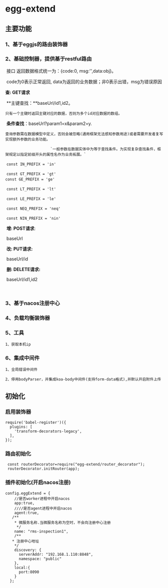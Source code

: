 # egg-extend
## 主要功能
### 1、基于eggjs的路由装饰器    

### 2、基础控制器，提供基于restful路由 

​    接口 返回数据格式统一为：{code:0, msg:'',data:obj}。 

​    code为0表示正常返回, data为返回的业务数据；非0表示出错，msg为错误原因

**查: GET请求**  

​		**主键查找：**baseUrl/id1,id2。 

​							`只有一个主键时返回主键对应的数据，否则为多个id对应数据的数组。`    

​        **条件查找**：baseUrl?param1=x&param2=y.

​						`查询参数需在数据模型中定义，否则会被忽略(通用框架无法感知参数用途)或者需要开发者复写实现额外参数的业务功能。`

 						`一般参数在数据实体中为等于查找条件。为实现复杂查找条件，框架规定以指定前缀开头的属性名作为业务拓展。`

​					`const IN_PREFIX = 'in'`

​					`const GT_PREFIX = 'gt'`
​					
​					`const GE_PREFIX = 'ge'`

​					`const LT_PREFIX = 'lt'`

​					`const LE_PREFIX = 'le'`

​					`const NEQ_PREFIX = 'neq'`

​					`const NIN_PREFIX = 'nin'`

​     **增: POST请求**: 

​								baseUrl

​     **改: PUT请求:** 

​								baseUrl/id

​     **删: DELETE请求:** 

​								baseUrl/id1,id2

​    

### 3、基于nacos注册中心  



### 4、负载均衡装饰器  



### 5、工具  

  	1、获取本机ip



### 6、集成中间件

  	1、全局错误中间件

  	2、停用bodyParser，并集成koa-body中间件(支持form-data格式),并默认开启附件上传



## 初始化

### 启用装饰器

```
require('babel-register')({
  plugins: [ 
    'transform-decorators-legacy', 
  ],
});
```

### 路由初始化 

```
 const routerDecorator=require("egg-extend/router_decorator"); 
 routerDecorator.initRouter(app);
```

###  插件初始化(开启nacos注册)

```
config.eggExtend = {
    //是否worker进程中开启nacos
    app:true,
    ////是否agent进程中开启nacos
    agent:true,
   /**
    * 微服务名称.当微服务名称为空时，不会向注册中心注册
     */
    name: "rms-inspection1",
    /**
   * 注册中心地址
    */
    discovery: {
      serverAddr: "192.168.1.110:8848",
      namespace: "public"
    },
    local:{
      port:8090
    }
  };
```

